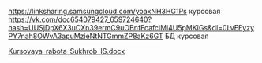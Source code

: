 https://linksharing.samsungcloud.com/yoaxNH3HG1Ps курсовая 
https://vk.com/doc654079427_659724640?hash=UUSjDpX6X3uOXn39ermC9uOBnfFcafciMi4U5pMKiGs&dl=0LvEEyzyPY7nah8OWvA3apuMzieNtNTGmmZP8aKz6GT БД курсовая

[Kursovaya_rabota_Sukhrob_IS.docx](https://github.com/Sultanov7/Data-Base/files/11404559/Kursovaya_rabota_Sukhrob_IS.docx)

